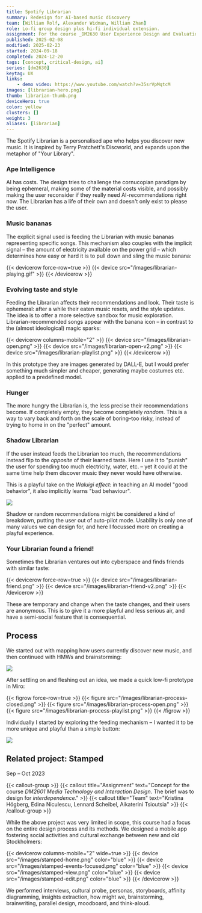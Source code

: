 ```yaml
---
title: Spotify Librarian
summary: Redesign for AI-based music discovery
team: [William Rolf, Alexander Widman, William Zhan]
role: Lo-fi group design plus hi-fi individual extension.
assignment: For the course _DM2630 User Experience Design and Evaluation_. The challenge was to "serve music discovery behaviors using AI on new or existing surfaces based on both implicit and explicit signals".
published: 2025-02-08
modified: 2025-02-23
started: 2024-09-18
completed: 2024-12-20
tags: [concept, critical-design, ai]
series: [dm2630]
keytag: UX
links:
    - demo video: https://www.youtube.com/watch?v=35srVpMqtcM
images: [librarian-hero.png]
thumb: librarian-thumb.png
deviceHero: true
color: yellow
clusters: []
weight: 3
aliases: [librarian]
---
```


The Spotify Librarian is a personalised ape who helps you discover new music. It is inspired by Terry Pratchett's Discworld, and expands upon the metaphor of "Your Library".

### Ape Intelligence

AI has costs. The design tries to challenge the cornucopian paradigm by being ephemeral, making some of the material costs visible, and possibly making the user reconsider if they really need AI-recommendations right now. The Librarian has a life of their own and doesn't only exist to please the user.

### Music bananas

The explicit signal used is feeding the Librarian with music bananas representing specific songs. This mechanism also couples with the implicit signal – the amount of electricity available on the power grid – which determines how easy or hard it is to pull down and sling the music banana:

{{< devicerow force-row=true >}}
    {{< device src="/images/librarian-playing.gif" >}}
{{< /devicerow >}}

### Evolving taste and style

Feeding the Librarian affects their recommendations and look. Their taste is ephemeral: after a while their eaten music resets, and the style updates. The idea is to offer a more selective sandbox for music exploration. Librarian-recommended songs appear with the banana icon – in contrast to the (almost ideological) magic sparks:

{{< devicerow columns-mobile="2" >}}
    {{< device src="/images/librarian-open.png" >}}
    {{< device src="/images/librarian-open-v2.png" >}}
    {{< device src="/images/librarian-playlist.png" >}}
{{< /devicerow >}}

In this prototype they are images generated by DALL-E, but I would prefer something much simpler and cheaper, generating maybe costumes etc. applied to a predefined model.

### Hunger

The more hungry the Librarian is, the less precise their recommendations become. If completely empty, they become completely _random_. This is a way to vary back and forth on the scale of boring–too risky, instead of trying to home in on the "perfect" amount.

### Shadow Librarian

If the user instead feeds the Librarian too much, the recommendations instead flip to the _opposite_ of their learned taste. Here I use it to "punish" the user for spending too much electricity, water, etc. – yet it could at the same time help them discover music they never would have otherwise.

This is a playful take on the _Waluigi effect_: in teaching an AI model "good behavior", it also implicitly learns "bad behaviour".

![](/images/librarian-shadow.jpg)

Shadow or random recommendations might be considered a kind of breakdown, putting the user out of auto-pilot mode. Usability is only one of many values we can design for, and here I focussed more on creating a playful experience.

### Your Librarian found a friend!

Sometimes the Librarian ventures out into cyberspace and finds friends with similar taste:

{{< devicerow force-row=true >}}
    {{< device src="/images/librarian-friend.png" >}}
    {{< device src="/images/librarian-friend-v2.png" >}}
{{< /devicerow >}}

These are temporary and change when the taste changes, and their users are anonymous. This is to give it a more playful and less serious air, and have a semi-social feature that is consequential.

## Process

We started out with mapping how users currently discover new music, and then continued with HMWs and brainstorming:

![](/images/librarian-ideation.png)

After settling on and fleshing out an idea, we made a quick low-fi prototype in Miro:

{{< figrow force-row=true >}}
    {{< figure src="/images/librarian-process-closed.png" >}}
    {{< figure src="/images/librarian-process-open.png" >}}
    {{< figure src="/images/librarian-process-playlist.png" >}}
{{< /figrow >}}

Individually I started by exploring the feeding mechanism – I wanted it to be more unique and playful than a simple button:

![](/images/librarian-sketch.jpg)

## Related project: Stamped

<p class="caption">Sep – Oct 2023</p>

{{< callout-group >}}
    {{< callout title="Assignment" text="Concept for the course _DM2601 Media Technology and Interaction Design_. The brief was to design for _interdependence_." >}}
    {{< callout title="Team" text="Kristina Högberg, Edina Niculescu, Lennard Scheibel, Aikaterini Tsioutsia" >}}
{{< /callout-group >}}

While the above project was very limited in scope, this course had a focus on the entire design process and its methods. We designed a mobile app fostering social activities and cultural exchange between new and old Stockholmers:

{{< devicerow columns-mobile="2" wide=true >}}
    {{< device src="/images/stamped-home.png" color="blue" >}}
    {{< device src="/images/stamped-events-focused.png" color="blue" >}}
    {{< device src="/images/stamped-view.png" color="blue" >}}
    {{< device src="/images/stamped-edit.png" color="blue" >}}
{{< /devicerow >}}

We performed interviews, cultural probe, personas, storyboards, affinity diagramming, insights extraction, how might we, brainstorming, brainwriting, parallel design, moodboard, and think-aloud.
